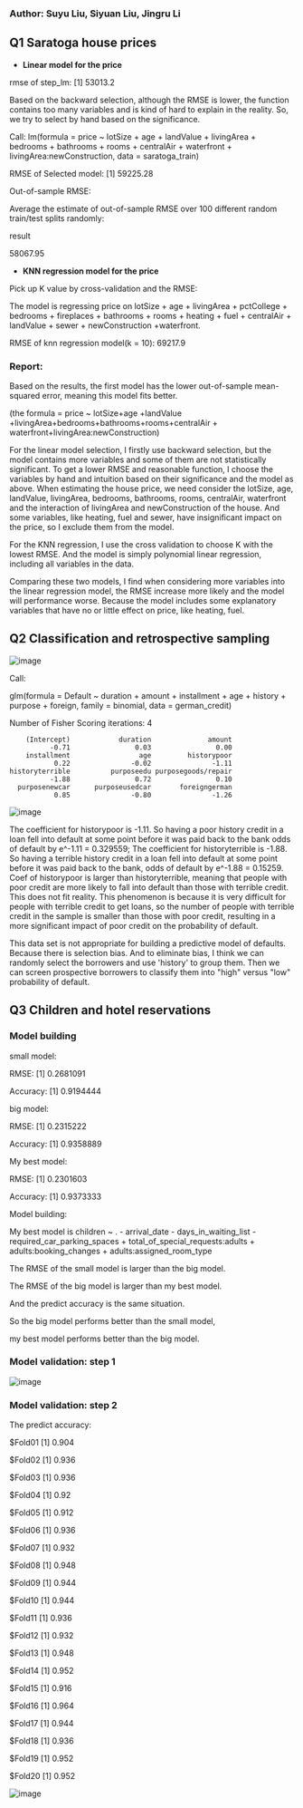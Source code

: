 ### Author: Suyu Liu, Siyuan Liu, Jingru Li
## Q1 Saratoga house prices
-   **Linear model for the price**

rmse of step_lm:
[1] 53013.2

Based on the backward selection, although the RMSE is lower, the function contains too many variables and is kind of hard to explain in the reality. So, we try to select by hand based on the significance.

Call:
lm(formula = price ~ lotSize + age + landValue + livingArea + 
    bedrooms + bathrooms + rooms + centralAir + waterfront + 
    livingArea:newConstruction, data = saratoga_train)


RMSE of Selected model:
[1] 59225.28

Out-of-sample RMSE:

Average the estimate of out-of-sample RMSE over 100 different random train/test splits randomly:

  result 
  
58067.95 

-   **KNN regression model for the price**

Pick up K value by cross-validation and the RMSE:

The model is regressing price on lotSize + age + livingArea + pctCollege + bedrooms + fireplaces + bathrooms + rooms + heating + fuel + centralAir + landValue + sewer + newConstruction +waterfront.

RMSE of knn regression model(k = 10):
69217.9	

### Report:
Based on the results, the first model has the lower out-of-sample mean-squared error, meaning this model fits better.

(the formula = price ~ lotSize+age +landValue +livingArea+bedrooms+bathrooms+rooms+centralAir + waterfront+livingArea:newConstruction)

For the linear model selection, I firstly use backward selection, but the model contains more variables and some of them are not statistically significant. To get a lower RMSE and reasonable function, I choose the variables by hand and intuition based on their significance and the model as above. When estimating the house price, we need consider the lotSize, age, landValue, livingArea, bedrooms, bathrooms, rooms, centralAir, waterfront and the interaction of livingArea and newConstruction of the house. And some variables, like heating, fuel and sewer, have insignificant impact on the price, so I exclude them from the model.    

For the KNN regression, I use the cross validation to choose K with the lowest RMSE. And the model is simply polynomial linear regression, including all variables in the data.

Comparing these two models, I find when considering more variables into the linear regression model, the RMSE increase more likely and the model will performance worse. Because the model includes some explanatory variables that have no or little effect on price, like heating, fuel.

## Q2 Classification and retrospective sampling
![image](https://user-images.githubusercontent.com/112587000/220752505-be907f2a-1057-4765-a188-21e1f196f191.png)

Call:

glm(formula = Default ~ duration + amount + installment + age + 
    history + purpose + foreign, family = binomial, data = german_credit)

Number of Fisher Scoring iterations: 4

        (Intercept)            duration              amount 
              -0.71                0.03                0.00 
        installment                 age         historypoor 
               0.22               -0.02               -1.11 
    historyterrible          purposeedu purposegoods/repair 
              -1.88                0.72                0.10 
      purposenewcar      purposeusedcar       foreigngerman 
               0.85               -0.80               -1.26 
               

![image](https://user-images.githubusercontent.com/112587000/220753394-1c1d69a9-b606-4fee-bf38-994f514754da.png)

The coefficient for historypoor is -1.11. So having a poor history credit in a loan fell into default at some point before it was paid back to the bank odds of default by e^-1.11 = 0.329559;
The coefficient for historyterrible is -1.88. So having a terrible history credit in a loan fell into default at some point before it was paid back to the bank, odds of default by e^-1.88 = 0.15259. Coef of historypoor is larger than historyterrible, meaning that people with poor credit are more likely to fall into default than those with terrible credit. This does not fit reality. This phenomenon is because it is very difficult for people with terrible credit to get loans, so the number of people with terrible credit in the sample is smaller than those with poor credit, resulting in a more significant impact of poor credit on the probability of default.

This data set is not appropriate for building a predictive model of defaults. Because there is selection bias. And to eliminate bias, I think we can randomly select the borrowers and use 'history' to group them. Then we can screen prospective borrowers to classify them into "high" versus "low" probability of default.


## Q3 Children and hotel reservations
### Model building
small model:

RMSE: 
[1] 0.2681091

Accuracy:
[1] 0.9194444

big model:

RMSE:
[1] 0.2315222

Accuracy:
[1] 0.9358889

My best model:

RMSE:
[1] 0.2301603

Accuracy:
[1] 0.9373333

Model building:

My best model is children ~ . - arrival_date - days_in_waiting_list - required_car_parking_spaces + total_of_special_requests:adults  + adults:booking_changes + adults:assigned_room_type

The RMSE of the small model is larger than the big model.

The RMSE of the big model is larger than my best model.

And the predict accuracy is the same situation.

So the big model performs better than the small model,

my best model performs better than the big model.

### Model validation: step 1
![image](https://user-images.githubusercontent.com/112587000/220745095-cb8abbcb-2d55-40cf-9aba-b6907c42753f.png)

### Model validation: step 2
The predict accuracy: 

$Fold01
[1] 0.904

$Fold02
[1] 0.936

$Fold03
[1] 0.936

$Fold04
[1] 0.92

$Fold05
[1] 0.912

$Fold06
[1] 0.936

$Fold07
[1] 0.932

$Fold08
[1] 0.948

$Fold09
[1] 0.944

$Fold10
[1] 0.944

$Fold11
[1] 0.936

$Fold12
[1] 0.932

$Fold13
[1] 0.948

$Fold14
[1] 0.952

$Fold15
[1] 0.916

$Fold16
[1] 0.964

$Fold17
[1] 0.944

$Fold18
[1] 0.936

$Fold19
[1] 0.952

$Fold20
[1] 0.952

![image](https://user-images.githubusercontent.com/112587000/220745271-54f51394-bffe-466d-87c8-82948c64a1cf.png)
